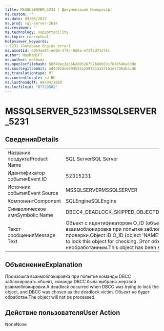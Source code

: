 ```yaml
---
title: MSSQLSERVER_5231 | Документация Майкрософт
ms.custom: ''
ms.date: 03/06/2017
ms.prod: sql-server-2014
ms.reviewer: ''
ms.technology: supportability
ms.topic: conceptual
helpviewer_keywords:
- 5231 (Database Engine error)
ms.assetid: 6954ae84-ed0b-4f4c-9d0a-e73f3d71476c
author: MashaMSFT
ms.author: mathoma
ms.openlocfilehash: 68f40ac3a566280526757bd8b83c784954ba3dde
ms.sourcegitcommit: ad4d92dce894592a259721a1571b1d8736abacdb
ms.translationtype: MT
ms.contentlocale: ru-RU
ms.lasthandoff: 08/04/2020
ms.locfileid: "87729502"
---
```

# <a name="mssqlserver_5231"></a><span data-ttu-id="1ff85-102">MSSQLSERVER_5231</span><span class="sxs-lookup"><span data-stu-id="1ff85-102">MSSQLSERVER_5231</span></span>
    
## <a name="details"></a><span data-ttu-id="1ff85-103">Сведения</span><span class="sxs-lookup"><span data-stu-id="1ff85-103">Details</span></span>  
  
|||  
|-|-|  
|<span data-ttu-id="1ff85-104">Название продукта</span><span class="sxs-lookup"><span data-stu-id="1ff85-104">Product Name</span></span>|<span data-ttu-id="1ff85-105">SQL Server</span><span class="sxs-lookup"><span data-stu-id="1ff85-105">SQL Server</span></span>|  
|<span data-ttu-id="1ff85-106">Идентификатор события</span><span class="sxs-lookup"><span data-stu-id="1ff85-106">Event ID</span></span>|<span data-ttu-id="1ff85-107">5231</span><span class="sxs-lookup"><span data-stu-id="1ff85-107">5231</span></span>|  
|<span data-ttu-id="1ff85-108">Источник события</span><span class="sxs-lookup"><span data-stu-id="1ff85-108">Event Source</span></span>|<span data-ttu-id="1ff85-109">MSSQLSERVER</span><span class="sxs-lookup"><span data-stu-id="1ff85-109">MSSQLSERVER</span></span>|  
|<span data-ttu-id="1ff85-110">Компонент</span><span class="sxs-lookup"><span data-stu-id="1ff85-110">Component</span></span>|<span data-ttu-id="1ff85-111">SQLEngine</span><span class="sxs-lookup"><span data-stu-id="1ff85-111">SQLEngine</span></span>|  
|<span data-ttu-id="1ff85-112">Символическое имя</span><span class="sxs-lookup"><span data-stu-id="1ff85-112">Symbolic Name</span></span>|<span data-ttu-id="1ff85-113">DBCC4_DEADLOCK_SKIPPED_OBJECT</span><span class="sxs-lookup"><span data-stu-id="1ff85-113">DBCC4_DEADLOCK_SKIPPED_OBJECT</span></span>|  
|<span data-ttu-id="1ff85-114">Текст сообщения</span><span class="sxs-lookup"><span data-stu-id="1ff85-114">Message Text</span></span>|<span data-ttu-id="1ff85-115">Объект с идентификатором O_ID (объект "имя_объекта"): произошла взаимоблокировка при попытке заблокировать данный объект для проверки.</span><span class="sxs-lookup"><span data-stu-id="1ff85-115">Object ID O_ID (object 'NAME'): A deadlock occurred while trying to lock this object for checking.</span></span> <span data-ttu-id="1ff85-116">Этот объект пропущен и останется необработанным.</span><span class="sxs-lookup"><span data-stu-id="1ff85-116">This object has been skipped and will not be processed.</span></span>|  
  
## <a name="explanation"></a><span data-ttu-id="1ff85-117">Объяснение</span><span class="sxs-lookup"><span data-stu-id="1ff85-117">Explanation</span></span>  
 <span data-ttu-id="1ff85-118">Произошла взаимоблокировка при попытке команды DBCC заблокировать объект, команда DBCC была выбрана жертвой взаимоблокировки.</span><span class="sxs-lookup"><span data-stu-id="1ff85-118">A deadlock occurred when DBCC was trying to lock the object, and DBCC was chosen as the deadlock victim.</span></span> <span data-ttu-id="1ff85-119">Объект не будет обработан.</span><span class="sxs-lookup"><span data-stu-id="1ff85-119">The object will not be processed.</span></span>  
  
## <a name="user-action"></a><span data-ttu-id="1ff85-120">Действие пользователя</span><span class="sxs-lookup"><span data-stu-id="1ff85-120">User Action</span></span>  
 <span data-ttu-id="1ff85-121">None</span><span class="sxs-lookup"><span data-stu-id="1ff85-121">None</span></span>  
  
  
